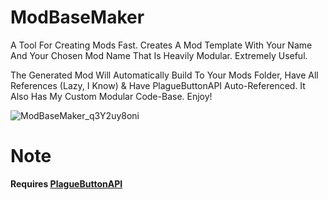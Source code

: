 # ModBaseMaker
A Tool For Creating Mods Fast. Creates A Mod Template With Your Name And Your Chosen Mod Name That Is Heavily Modular. Extremely Useful.

The Generated Mod Will Automatically Build To Your Mods Folder, Have All References (Lazy, I Know) & Have PlagueButtonAPI Auto-Referenced. It Also Has My Custom Modular Code-Base. Enjoy!

![ModBaseMaker_q3Y2uy8oni](https://user-images.githubusercontent.com/36628963/180827329-35c0576d-bf60-40b9-8cf7-ac3b7869a360.png)

# Note
**Requires [PlagueButtonAPI](https://github.com/PlagueVRC/PlagueButtonAPI)**
